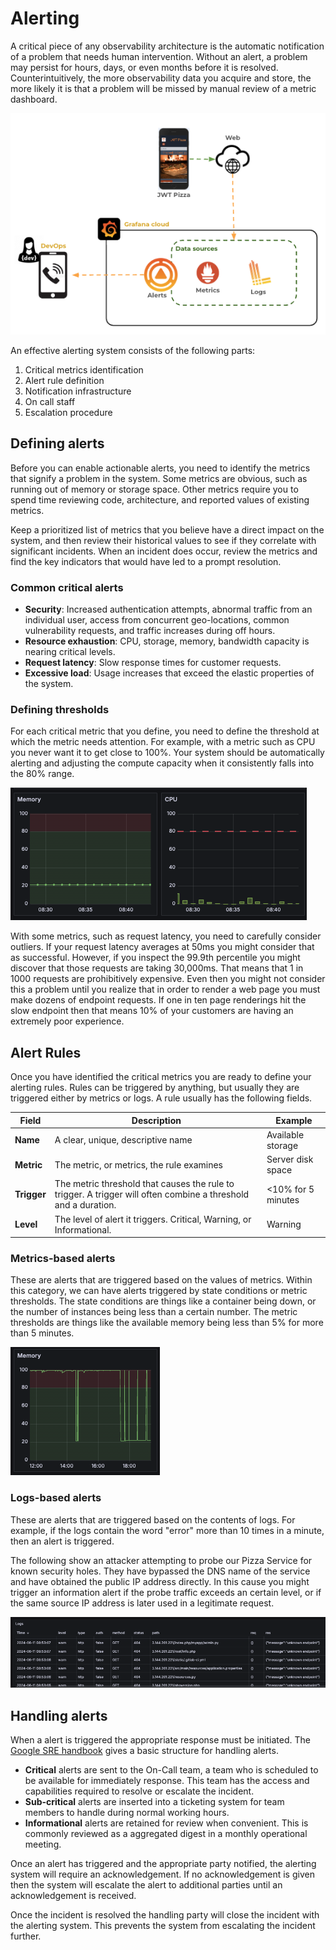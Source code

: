 # Alerting

A critical piece of any observability architecture is the automatic notification of a problem that needs human intervention. Without an alert, a problem may persist for hours, days, or even months before it is resolved. Counterintuitively, the more observability data you acquire and store, the more likely it is that a problem will be missed by manual review of a metric dashboard.

![Alerting](alterting.png)

An effective alerting system consists of the following parts:

1. Critical metrics identification
1. Alert rule definition
1. Notification infrastructure
1. On call staff
1. Escalation procedure

## Defining alerts

Before you can enable actionable alerts, you need to identify the metrics that signify a problem in the system. Some metrics are obvious, such as running out of memory or storage space. Other metrics require you to spend time reviewing code, architecture, and reported values of existing metrics.

Keep a prioritized list of metrics that you believe have a direct impact on the system, and then review their historical values to see if they correlate with significant incidents. When an incident does occur, review the metrics and find the key indicators that would have led to a prompt resolution.

### Common critical alerts

- **Security**: Increased authentication attempts, abnormal traffic from an individual user, access from concurrent geo-locations, common vulnerability requests, and traffic increases during off hours.
- **Resource exhaustion**: CPU, storage, memory, bandwidth capacity is nearing critical levels.
- **Request latency**: Slow response times for customer requests.
- **Excessive load**: Usage increases that exceed the elastic properties of the system.

### Defining thresholds

For each critical metric that you define, you need to define the threshold at which the metric needs attention. For example, with a metric such as CPU you never want it to get close to 100%. Your system should be automatically alerting and adjusting the compute capacity when it consistently falls into the 80% range.

![Alert thresholds](alertThresholds.png)

With some metrics, such as request latency, you need to carefully consider outliers. If your request latency averages at 50ms you might consider that as successful. However, if you inspect the 99.9th percentile you might discover that those requests are taking 30,000ms. That means that 1 in 1000 requests are prohibitively expensive. Even then you might not consider this a problem until you realize that in order to render a web page you must make dozens of endpoint requests. If one in ten page renderings hit the slow endpoint then that means 10% of your customers are having an extremely poor experience.

## Alert Rules

Once you have identified the critical metrics you are ready to define your alerting rules. Rules can be triggered by anything, but usually they are triggered either by metrics or logs. A rule usually has the following fields.

| Field       | Description                                                                                                    | Example            |
| ----------- | -------------------------------------------------------------------------------------------------------------- | ------------------ |
| **Name**    | A clear, unique, descriptive name                                                                              | Available storage  |
| **Metric**  | The metric, or metrics, the rule examines                                                                      | Server disk space  |
| **Trigger** | The metric threshold that causes the rule to trigger. A trigger will often combine a threshold and a duration. | <10% for 5 minutes |
| **Level**   | The level of alert it triggers. Critical, Warning, or Informational.                                           | Warning            |

### Metrics-based alerts

These are alerts that are triggered based on the values of metrics.
Within this category, we can have alerts triggered by state conditions or metric thresholds. The state conditions are things like a container being down, or the number of instances being less than a certain number. The metric thresholds are things like the available memory being less than 5% for more than 5 minutes.

![Low memory](lowMemoryMetric.png)

### Logs-based alerts

These are alerts that are triggered based on the contents of logs. For example, if the logs contain the word "error" more than 10 times in a minute, then an alert is triggered.

The following show an attacker attempting to probe our Pizza Service for known security holes. They have bypassed the DNS name of the service and have obtained the public IP address directly. In this cause you might trigger an information alert if the probe traffic exceeds an certain level, or if the same source IP address is later used in a legitimate request.

![Security violation logs](securityViolationLogs.png)

## Handling alerts

When a alert is triggered the appropriate response must be initiated. The [Google SRE handbook](https://sre.google/sre-book/practical-alerting/) gives a basic structure for handling alerts.

- **Critical** alerts are sent to the On-Call team, a team who is scheduled to be available for immediately response. This team has the access and capabilities required to resolve or escalate the incident.
- **Sub-critical** alerts are inserted into a ticketing system for team members to handle during normal working hours.
- **Informational** alerts are retained for review when convenient. This is commonly reviewed as a aggregated digest in a monthly operational meeting.

Once an alert has triggered and the appropriate party notified, the alerting system will require an acknowledgement. If no acknowledgement is given then the system will escalate the alert to additional parties until an acknowledgement is received.

Once the incident is resolved the handling party will close the incident with the alerting system. This prevents the system from escalating the incident further.
